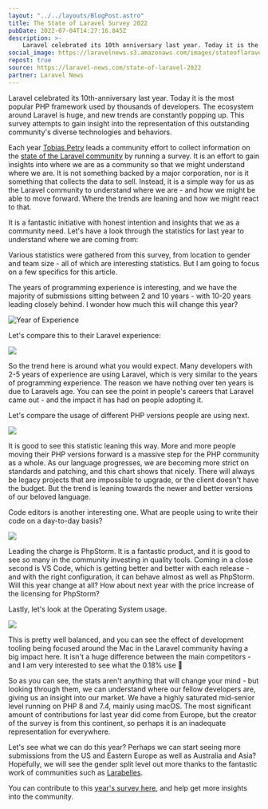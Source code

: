 ```yaml
---
layout: "../../layouts/BlogPost.astro"
title: The State of Laravel Survey 2022
pubDate: 2022-07-04T14:27:16.845Z
description: >-
    Laravel celebrated its 10th anniversary last year. Today it is the most popular PHP framework used by thousands of developers every day.
social_image: https://laravelnews.s3.amazonaws.com/images/stateoflaravel.jpg?w=1366&h=683&q=90&auto=format&fit=crop
repost: true
source: https://laravel-news.com/state-of-laravel-2022
partner: Laravel News
---
```


Laravel celebrated its 10th-anniversary last year. Today it is the most popular PHP framework used by thousands of developers. The ecosystem around Laravel is huge, and new trends are constantly popping up. This survey attempts to gain insight into the representation of this outstanding community's diverse technologies and behaviors.

Each year [Tobias Petry](https://twitter.com/tobias_petry) leads a community effort to collect information on the [state of the Laravel community](https://stateoflaravel.com/) by running a survey. It is an effort to gain insights into where we are as a community so that we might understand where we are. It is not something backed by a major corporation, nor is it something that collects the data to sell. Instead, it is a simple way for us as the Laravel community to understand where we are - and how we might be able to move forward. Where the trends are leaning and how we might react to that.

It is a fantastic initiative with honest intention and insights that we as a community need. Let's have a look through the statistics for last year to understand where we are coming from:

Various statistics were gathered from this survey, from location to gender and team size - all of which are interesting statistics. But I am going to focus on a few specifics for this article.

The years of programming experience is interesting, and we have the majority of submissions sitting between 2 and 10 years - with 10-20 years leading closely behind. I wonder how much this will change this year?

![Year of Experience](statamic://asset::media::images/state-of-laravel-2021/years-of-experience.png.png)

Let's compare this to their Laravel experience:

![](statamic://asset::media::images/state-of-laravel-2021/years-of-laravel-experience.png)

So the trend here is around what you would expect. Many developers with 2-5 years of experience are using Laravel, which is very similar to the years of programming experience. The reason we have nothing over ten years is due to Laravels age. You can see the point in people's careers that Laravel came out - and the impact it has had on people adopting it.

Let's compare the usage of different PHP versions people are using next.

![](statamic://asset::media::images/state-of-laravel-2021/php-version.png)

It is good to see this statistic leaning this way. More and more people moving their PHP versions forward is a massive step for the PHP community as a whole. As our language progresses, we are becoming more strict on standards and patching, and this chart shows that nicely. There will always be legacy projects that are impossible to upgrade, or the client doesn't have the budget. But the trend is leaning towards the newer and better versions of our beloved language.

Code editors is another interesting one. What are people using to write their code on a day-to-day basis?

![](statamic://asset::media::images/state-of-laravel-2021/primary-code-editor.png)

Leading the charge is PhpStorm. It is a fantastic product, and it is good to see so many in the community investing in quality tools. Coming in a close second is VS Code, which is getting better and better with each release - and with the right configuration, it can behave almost as well as PhpStorm. Will this year change at all? How about next year with the price increase of the licensing for PhpStorm? 

Lastly, let's look at the Operating System usage.

![](statamic://asset::media::images/state-of-laravel-2021/primary-operating-system.png)

This is pretty well balanced, and you can see the effect of development tooling being focused around the Mac in the Laravel community having a big impact here. It isn't a huge difference between the main competitors - and I am very interested to see what the 0.18% use 👀

So as you can see, the stats aren't anything that will change your mind - but looking through them, we can understand where our fellow developers are, giving us an insight into our market. We have a highly saturated mid-senior level running on PHP 8 and 7.4, mainly using macOS. The most significant amount of contributions for last year did come from Europe, but the creator of the survey is from this continent, so perhaps it is an inadequate representation for everywhere.

Let's see what we can do this year? Perhaps we can start seeing more submissions from the US and Eastern Europe as well as Australia and Asia? Hopefully, we will see the gender split level out more thanks to the fantastic work of communities such as [Larabelles](https://larabelles.com/).

You can contribute to this [year's survey here](https://stateoflaravel.com/), and help get more insights into the community.